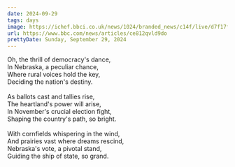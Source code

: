 ```yaml
---
date: 2024-09-29
tags: days
image: https://ichef.bbci.co.uk/news/1024/branded_news/c14f/live/d7f17ff0-7dac-11ef-bf4b-ef19cfbf3842.jpg
url: https://www.bbc.com/news/articles/ce812qvld9do
prettyDate: Sunday, September 29, 2024
---
```

Oh, the thrill of democracy's dance,<br>In Nebraska, a peculiar chance,<br>Where rural voices hold the key,<br>Deciding the nation's destiny.<br><br>As ballots cast and tallies rise,<br>The heartland's power will arise,<br>In November's crucial election fight,<br>Shaping the country's path, so bright.<br><br>With cornfields whispering in the wind,<br>And prairies vast where dreams rescind,<br>Nebraska's vote, a pivotal stand,<br>Guiding the ship of state, so grand.